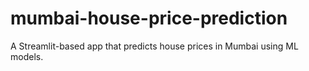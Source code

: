 # mumbai-house-price-prediction
A Streamlit-based app that predicts house prices in Mumbai using ML models.
